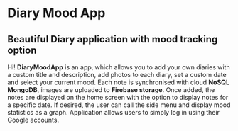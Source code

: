 # Diary Mood App
## Beautiful Diary application with mood tracking option

Hi! **DiaryMoodApp** is an app, which allows you to add your own diaries with a custom title and description, add photos to each diary, set a custom date and select your current mood. Each note is synchronised with cloud **NoSQL MongoDB**, images are uploaded to **Firebase storage**. Once added, the notes are displayed on the home screen with the option to display notes for a specific date. If desired, the user can call the side menu and display mood statistics as a graph. Application allows users to simply log in using their Google accounts.
